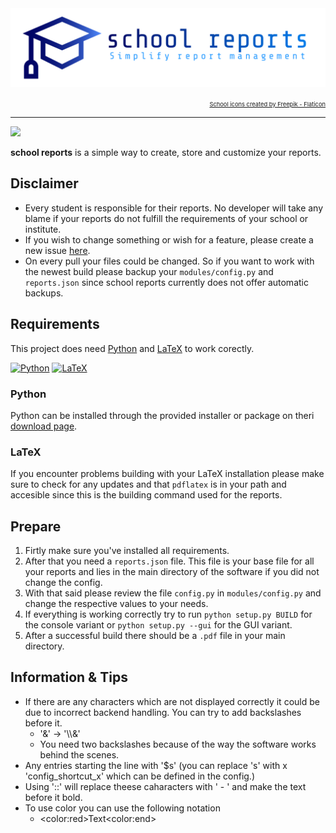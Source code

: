 <img src="data/marketing/logo-header.png/">

<p align="right">
  <a style="font-size: 7pt" href="https://www.flaticon.com/free-icons/school" title="school icons">School icons created by Freepik - Flaticon</a>
</p>

---
<img src="https://img.shields.io/github/v/release/XOYZ69/school_reports.svg?sort=semver">

**school reports** is a simple way to create, store and customize your reports.

## Disclaimer
  - Every student is responsible for their reports. No developer will take any blame if your reports do not fulfill the requirements of your school or institute.
  - If you wish to change something or wish for a feature, please create a new issue [here](https://github.com/XOYZ69/school_reports/issues/new).
  - On every pull your files could be changed. So if you want to work with the newest build please backup your `modules/config.py` and `reports.json` since school reports currently does not offer automatic backups.

## Requirements

This project does need [Python](https://www.python.org/) and [LaTeX](https://www.latex-project.org/) to work corectly.

<a href="https://www.python.org/"><img src="https://skillicons.dev/icons?i=python" alt="Python"></a>
<a href="https://www.latex-project.org/"><img src="https://skillicons.dev/icons?i=latex" alt="LaTeX"></a>

### Python
Python can be installed through the provided installer or package on theri [download page](https://www.python.org/downloads/).

### LaTeX

If you encounter problems building with your LaTeX installation please make sure to check for any updates and that `pdflatex` is in your path and accesible since this is the building command used for the reports.

## Prepare

  1. Firtly make sure you've installed all requirements.
  2. After that you need a `reports.json` file. This file is your base file for all your reports and lies in the main directory of the software if you did not change the config.
  3. With that said please review the file `config.py` in `modules/config.py` and change the respective values to your needs.
  4. If everything is working correctly try to run `python setup.py BUILD` for the console variant or `python setup.py --gui` for the GUI variant.
  5. After a successful build there should be a `.pdf` file in your main directory.

## Information & Tips

  - If there are any characters which are not displayed correctly it could be due to incorrect backend handling. You can try to add backslashes before it.
    - '&' -> '\\\\&'
    - You need two backslashes because of the way the software works behind the scenes.
  - Any entries starting the line with '$s' (you can replace 's' with x 'config_shortcut_x' which can be defined in the config.)
  - Using '::' will replace theese caharacters with ' - ' and make the text before it bold.
  - To use color you can use the following notation
    - \<color:red\>Text\<color:end\>
